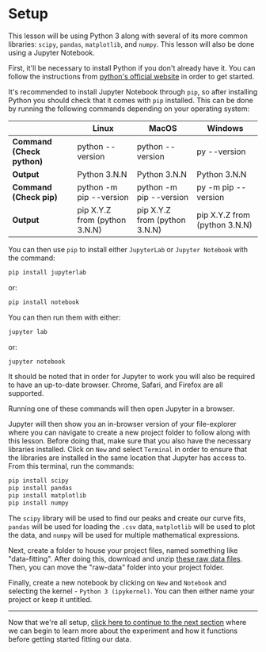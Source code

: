 # Setup
This lesson will be using Python 3 along with several of its more common libraries: `scipy`, `pandas`, `matplotlib`, and `numpy`. This lesson will also be done using a Jupyter Notebook. 

First, it'll be necessary to install Python if you don't already have it. You can follow the instructions from [python's official website](https://realpython.com/installing-python/) in order to get started. 

It's recommended to install Jupyter Notebook through `pip`, so after installing Python you should check that it comes with `pip` installed. This can be done by running the following commands depending on your operating system:

|                           | Linux                        | MacOS                        | Windows                      |
|---------------------------|------------------------      |------------------------------|------------------------------|
|**Command (Check python)** |python --version              |python --version              |py --version                  |
|**Output**                 |Python 3.N.N                  |Python 3.N.N                  |Python 3.N.N                  |
|**Command (Check pip)**    |python -m pip --version       |python -m pip --version       |py -m pip --version           |
|**Output**                 |pip X.Y.Z from (python 3.N.N) |pip X.Y.Z from (python 3.N.N) |pip X.Y.Z from (python 3.N.N) |

You can then use `pip` to install either `JupyterLab` or `Jupyter Notebook` with the command:
```bash
pip install jupyterlab
```
or:
```bash
pip install notebook
```
You can then run them with either:
```bash
jupyter lab
```
or:
```bash
jupyter notebook
```
It should be noted that in order for Jupyter to work you will also be required to have an up-to-date browser. Chrome, Safari, and Firefox are all supported.

Running one of these commands will then open Jupyter in a browser. 

Jupyter will then show you an in-browser version of your file-explorer where you can navigate to create a new project folder to follow along with this lesson. Before doing that, make sure that you also have the necessary libraries installed. Click on `New` and select `Terminal` in order to ensure that the libraries are installed in the same location that Jupyter has access to. From this terminal, run the commands:
```bash
pip install scipy
pip install pandas
pip install matplotlib
pip install numpy
```
The `scipy` library will be used to find our peaks and create our curve fits, `pandas` will be used for loading the `.csv` data, `matplotlib` will be used to plot the data, and `numpy` will be used for multiple mathematical expressions.

Next, create a folder to house your project files, named something like "data-fitting". After doing this, download and unzip [these raw data files](raw-data/raw-data.zip). Then, you can move the "raw-data" folder into your project folder. 

Finally, create a new notebook by clicking on `New` and `Notebook` and selecting the kernel - `Python 3 (ipykernel)`. You can then either name your project or keep it untitled.

---

Now that we're all setup, [click here to continue to the next section](03_experiment_details.md) where we can begin to learn more about the experiment and how it functions before getting started fitting our data.